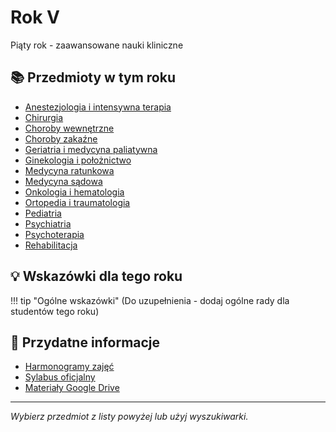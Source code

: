 # Rok V

Piąty rok - zaawansowane nauki kliniczne

## 📚 Przedmioty w tym roku

- [Anestezjologia i intensywna terapia](anestezjologia.md)
- [Chirurgia](chirurgia.md)
- [Choroby wewnętrzne](choroby-wewnetrzne.md)
- [Choroby zakaźne](choroby-zakażne.md)
- [Geriatria i medycyna paliatywna](geriatria.md)
- [Ginekologia i położnictwo](ginekologia.md)
- [Medycyna ratunkowa](medycyna-ratunkowa.md)
- [Medycyna sądowa](medycyna-sadowa.md)
- [Onkologia i hematologia](onkologia.md)
- [Ortopedia i traumatologia](ortopedia.md)
- [Pediatria](pediatria.md)
- [Psychiatria](psychiatria.md)
- [Psychoterapia](psychoterapia.md)
- [Rehabilitacja](rehabilitacja.md)

## 💡 Wskazówki dla tego roku

!!! tip "Ogólne wskazówki"
    (Do uzupełnienia - dodaj ogólne rady dla studentów tego roku)

## 🔗 Przydatne informacje

- [Harmonogramy zajęć](https://wl.cm.uj.edu.pl/dydaktyka/kierunek-lekarski/)
- [Sylabus oficjalny](https://sylabus.cm-uj.krakow.pl/pl/7/1/7/1/1)
- [Materiały Google Drive](https://drive.google.com/drive/folders/1SpFEsQDlYYFfqb4o5AEM0aGhNiRsWlTN)

---

*Wybierz przedmiot z listy powyżej lub użyj wyszukiwarki.*
